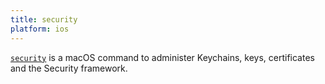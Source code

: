 ```yaml
---
title: security
platform: ios
---
```


[`security`](https://ss64.com/osx/security.html) is a macOS command to administer Keychains, keys, certificates and the Security framework.